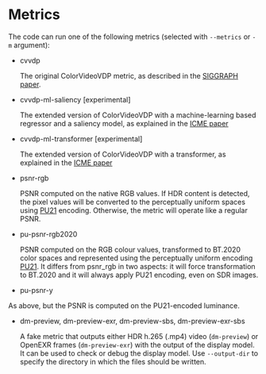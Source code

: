 # Metrics

The code can run one of the following metrics (selected with `--metrics` or `-m` argument):

* cvvdp

  The original ColorVideoVDP metric, as described in the [SIGGRAPH paper](https://doi.org/10.1145/3658144).

* cvvdp-ml-saliency [experimental]

  The extended version of ColorVideoVDP with a machine-learning based regressor and a saliency model, as explained in the [ICME paper](https://www.cl.cam.ac.uk/~rkm38/pdfs/hammou2025_ICME_GC_ColorVideoVDP_ML.pdf)

* cvvdp-ml-transformer [experimental]

  The extended version of ColorVideoVDP with a transformer, as explained in the [ICME paper](https://www.cl.cam.ac.uk/~rkm38/pdfs/hammou2025_ICME_GC_ColorVideoVDP_ML.pdf)

* psnr-rgb

  PSNR computed on the native RGB values. If HDR content is detected, the pixel values will be converted to the perceptually uniform spaces using [PU21](https://github.com/gfxdisp/pu21) encoding. Otherwise, the metric will operate like a regular PSNR. 

* pu-psnr-rgb2020

  PSNR computed on the RGB colour values, transformed to BT.2020 color spaces and represented using the perceptually uniform encoding [PU21](https://github.com/gfxdisp/pu21). It differs from psnr_rgb in two aspects: it will force transformation to BT.2020 and it will always apply PU21 encoding, even on SDR images.

* pu-psnr-y

As above, but the PSNR is computed on the PU21-encoded luminance. 

* dm-preview, dm-preview-exr, dm-preview-sbs, dm-preview-exr-sbs

   A fake metric that outputs either HDR h.265 (.mp4) video (`dm-preview`) or OpenEXR frames (`dm-preview-exr`) with the output of the display model. It can be used to check or debug the display model. Use `--output-dir` to specify the directory in which the files should be written.




